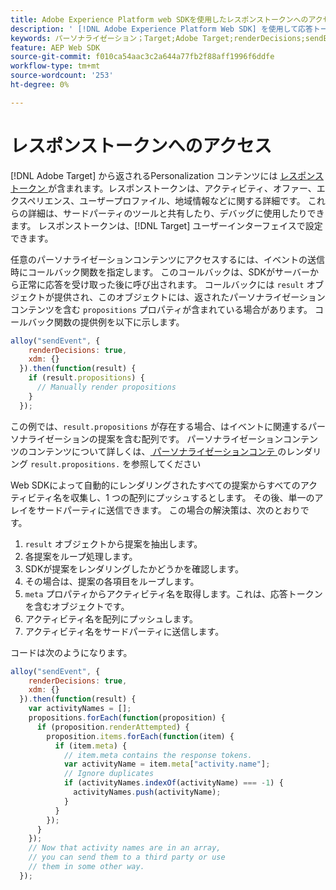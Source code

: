```yaml
---
title: Adobe Experience Platform web SDKを使用したレスポンストークンへのアクセス
description: ' [!DNL Adobe Experience Platform Web SDK] を使用して応答トークンにアクセスする方法を説明します。'
keywords: パーソナライゼーション；Target;Adobe Target;renderDecisions;sendEvent;decisionScopes;result.decisions、応答トークン；
feature: AEP Web SDK
source-git-commit: f010ca54aac3c2a644a77fb2f88aff1996f6ddfe
workflow-type: tm+mt
source-wordcount: '253'
ht-degree: 0%

---
```


# レスポンストークンへのアクセス

[!DNL Adobe Target] から返されるPersonalization コンテンツには [ レスポンストークン ](https://experienceleague.adobe.com/docs/target/using/administer/response-tokens.html) が含まれます。レスポンストークンは、アクティビティ、オファー、エクスペリエンス、ユーザープロファイル、地域情報などに関する詳細です。 これらの詳細は、サードパーティのツールと共有したり、デバッグに使用したりできます。 レスポンストークンは、[!DNL Target] ユーザーインターフェイスで設定できます。

任意のパーソナライゼーションコンテンツにアクセスするには、イベントの送信時にコールバック関数を指定します。 このコールバックは、SDKがサーバーから正常に応答を受け取った後に呼び出されます。 コールバックには `result` オブジェクトが提供され、このオブジェクトには、返されたパーソナライゼーションコンテンツを含む `propositions` プロパティが含まれている場合があります。 コールバック関数の提供例を以下に示します。

```javascript
alloy("sendEvent", {
    renderDecisions: true,
    xdm: {}
  }).then(function(result) {
    if (result.propositions) {
      // Manually render propositions
    }
  });
```

この例では、`result.propositions` が存在する場合、はイベントに関連するパーソナライゼーションの提案を含む配列です。 パーソナライゼーションコンテンツのコンテンツについて詳しくは、[ パーソナライゼーションコンテ ](https://experienceleague.adobe.com/ja/docs/experience-platform/web-sdk/personalization/rendering-personalization-content) のレンダリング `result.propositions.` を参照してください

Web SDKによって自動的にレンダリングされたすべての提案からすべてのアクティビティ名を収集し、1 つの配列にプッシュするとします。 その後、単一のアレイをサードパーティに送信できます。 この場合の解決策は、次のとおりです。

1. `result` オブジェクトから提案を抽出します。
1. 各提案をループ処理します。
1. SDKが提案をレンダリングしたかどうかを確認します。
1. その場合は、提案の各項目をループします。
1. `meta` プロパティからアクティビティ名を取得します。これは、応答トークンを含むオブジェクトです。
1. アクティビティ名を配列にプッシュします。
1. アクティビティ名をサードパーティに送信します。

コードは次のようになります。

```javascript
alloy("sendEvent", {
    renderDecisions: true,
    xdm: {}
  }).then(function(result) {
    var activityNames = [];
    propositions.forEach(function(proposition) {
      if (proposition.renderAttempted) {
        proposition.items.forEach(function(item) {
          if (item.meta) {
            // item.meta contains the response tokens.
            var activityName = item.meta["activity.name"];
            // Ignore duplicates
            if (activityNames.indexOf(activityName) === -1) {
              activityNames.push(activityName);
            }
          }
        });
      }
    });
    // Now that activity names are in an array,
    // you can send them to a third party or use
    // them in some other way.
  });
```
